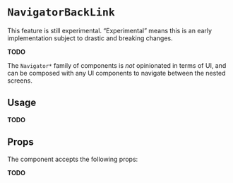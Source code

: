 # `NavigatorBackLink`

<div class="callout callout-alert">
This feature is still experimental. “Experimental” means this is an early implementation subject to drastic and breaking changes.
</div>

**TODO**

The `Navigator*` family of components is _not_ opinionated in terms of UI, and can be composed with any UI components to navigate between the nested screens.

## Usage

**TODO**

## Props

The component accepts the following props:

**TODO**
